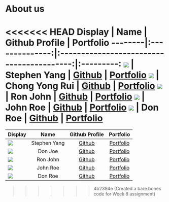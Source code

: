# About us

<<<<<<< HEAD
Display |      Name      |              Github Profile               | Portfolio 
--------|:--------------:|:-----------------------------------------:|:---------:
![](https://via.placeholder.com/100.png?text=Photo) | Stephen Yang | [Github](https://github.com/stephenkyang) | [Portfolio](docs/team/johndoe.md)
![](https://via.placeholder.com/100.png?text=Photo) | Chong Yong Rui | [Github](https://github.com/chongyongrui) | [Portfolio](docs/team/johndoe.md)
![](https://via.placeholder.com/100.png?text=Photo) |    Ron John    |       [Github](https://github.com/)       | [Portfolio](docs/team/johndoe.md)
![](https://via.placeholder.com/100.png?text=Photo) |    John Roe    |       [Github](https://github.com/)       | [Portfolio](docs/team/johndoe.md)
![](https://via.placeholder.com/100.png?text=Photo) |    Don Roe     |       [Github](https://github.com/)       | [Portfolio](docs/team/johndoe.md)
=======
Display | Name | Github Profile | Portfolio 
--------|:----:|:--------------:|:---------:
![](https://media.licdn.com/dms/image/C5603AQEQjP89JouNVw/profile-displayphoto-shrink_800_800/0/1660343425210?e=1683158400&v=beta&t=YV9FSvDXpGWVrNSqPDAkWh7OZ2ZEtueMgKgksiERN_A) | Stephen Yang | [Github](https://github.com/stephenkyang) | [Portfolio](docs/team/johndoe.md)
![](https://via.placeholder.com/100.png?text=Photo) | Don Joe | [Github](https://github.com/) | [Portfolio](docs/team/johndoe.md)
![](https://via.placeholder.com/100.png?text=Photo) | Ron John | [Github](https://github.com/) | [Portfolio](docs/team/johndoe.md)
![](https://via.placeholder.com/100.png?text=Photo) | John Roe | [Github](https://github.com/) | [Portfolio](docs/team/johndoe.md)
![](https://via.placeholder.com/100.png?text=Photo) | Don Roe | [Github](https://github.com/) | [Portfolio](docs/team/johndoe.md)
>>>>>>> 4b2394e (Created a bare bones code for Week 8 assignment)
